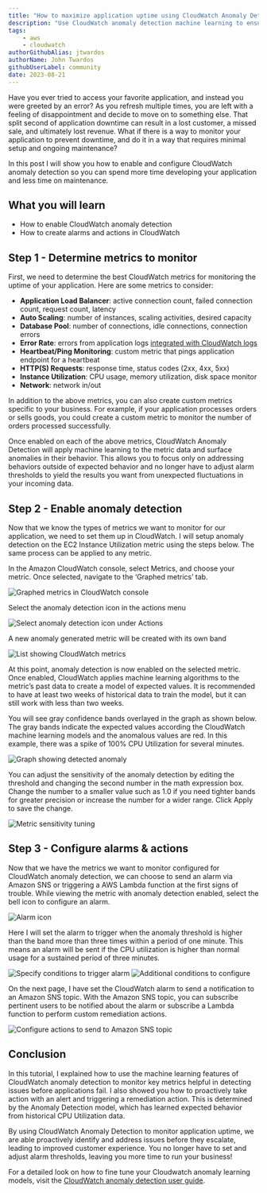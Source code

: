 ```yaml
---
title: "How to maximize application uptime using CloudWatch Anomaly Detection"
description: "Use CloudWatch anomaly detection machine learning to ensure application uptime"
tags:
    - aws
    - cloudwatch
authorGithubAlias: jtwardos
authorName: John Twardos
githubUserLabel: community
date: 2023-08-21
---
```


Have you ever tried to access your favorite application, and instead you were greeted by an error? As you refresh multiple times, you are left with a feeling of disappointment and decide to move on to something else. That split second of application downtime can result in a lost customer, a missed sale, and ultimately lost revenue. What if there is a way to monitor your application to prevent downtime, and do it in a way that requires minimal setup and ongoing maintenance?

In this post I will show you how to enable and configure CloudWatch anomaly detection so you can spend more time developing your application and less time on maintenance.

## What you will learn

- How to enable CloudWatch anomaly detection
- How to create alarms and actions in CloudWatch

## Step 1 - Determine metrics to monitor

First, we need to determine the best CloudWatch metrics for monitoring the uptime of your application. Here are some metrics to consider:

- **Application Load Balancer**: active connection count, failed connection count, request count, latency
- **Auto Scaling**: number of instances, scaling activities, desired capacity
- **Database Pool**: number of connections, idle connections, connection errors
- **Error Rate**: errors from application logs [integrated with CloudWatch logs](https://docs.aws.amazon.com/AmazonCloudWatch/latest/monitoring/Install-CloudWatch-Agent.html)
- **Heartbeat/Ping Monitoring**: custom metric that pings application endpoint for a heartbeat
- **HTTP(S) Requests**: response time, status codes (2xx, 4xx, 5xx)
- **Instance Utilization**: CPU usage, memory utilization, disk space monitor
- **Network**: network in/out

In addition to the above metrics, you can also create custom metrics specific to your business. For example, if your application processes orders or sells goods, you could create a custom metric to monitor the number of orders processed successfully.

Once enabled on each of the above metrics, CloudWatch Anomaly Detection will apply machine learning to the metric data and surface anomalies in their behavior. This allows you to focus only on addressing behaviors outside of expected behavior and no longer have to adjust alarm thresholds to yield the results you want from unexpected fluctuations in your incoming data.

## Step 2 - Enable anomaly detection

Now that we know the types of metrics we want to monitor for our application, we need to set them up in CloudWatch. I will setup anomaly detection on the EC2 Instance Utilization metric using the steps below. The same process can be applied to any metric.

In the Amazon CloudWatch console, select Metrics, and choose your metric. Once selected, navigate to the ‘Graphed metrics’ tab.

![Graphed metrics in CloudWatch console](images/image.png)

Select the anomaly detection icon in the actions menu

![Select anomaly detection icon under Actions](images/image1.png)

A new anomaly generated metric will be created with its own band

![List showing CloudWatch metrics](images/image2.png)

At this point, anomaly detection is now enabled on the selected metric. Once enabled, CloudWatch applies machine learning algorithms to the metric’s past data to create a model of expected values. It is recommended to have at least two weeks of historical data to train the model, but it can still work with less than two weeks.

You will see gray confidence bands overlayed in the graph as shown below. The gray bands indicate the expected values according the CloudWatch machine learning models and the anomalous values are red. In this example, there was a spike of 100% CPU Utilization for several minutes.

![Graph showing detected anomaly](images/image3.png)

You can adjust the sensitivity of the anomaly detection by editing the threshold and changing the second number in the math expression box. Change the number to a smaller value such as 1.0 if you need tighter bands for greater precision or increase the number for a wider range. Click Apply to save the change.

![Metric sensitivity tuning](images/image4.png)

## Step 3 - Configure alarms & actions

Now that we have the metrics we want to monitor configured for CloudWatch anomaly detection, we can choose to send an alarm via Amazon SNS or triggering a AWS Lambda function at the first signs of trouble. While viewing the metric with anomaly detection enabled, select the bell icon to configure an alarm.

![Alarm icon](images/image5.png)

Here I will set the alarm to trigger when the anomaly threshold is higher than the band more than three times within a period of one minute. This means an alarm will be sent if the CPU utilization is higher than normal usage for a sustained period of three minutes.

![Specify conditions to trigger alarm](images/image6.png)
![Additional conditions to configure](images/image7.png)

On the next page, I have set the CloudWatch alarm to send a notification to an Amazon SNS topic. With the Amazon SNS topic, you can subscribe pertinent users to be notified about the alarm or subscribe a Lambda function to perform custom remediation actions.

![Configure actions to send to Amazon SNS topic](images/image8.png)

## Conclusion

In this tutorial, I explained how to use the machine learning features of CloudWatch anomaly detection to monitor key metrics helpful in detecting issues before applications fail. I also showed you how to proactively take action with an alert and triggering a remediation action. This is determined by the Anomaly Detection model, which has learned expected behavior from historical CPU Utilization data.

By using CloudWatch Anomaly Detection to monitor application uptime, we are able proactively identify and address issues before they escalate, leading to improved customer experience. You no longer have to set and adjust alarm thresholds, leaving you more time to run your business!

For a detailed look on how to fine tune your Cloudwatch anomaly learning models, visit the [CloudWatch anomaly detection user guide](https://docs.aws.amazon.com/AmazonCloudWatch/latest/monitoring/CloudWatch_Anomaly_Detection.html).
